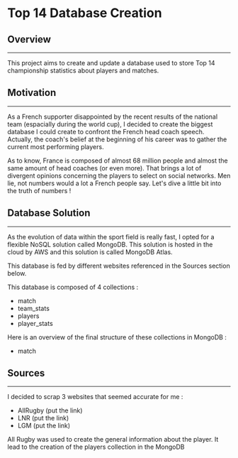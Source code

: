# Top 14 Database Creation

## <b>Overview</b>  
___
This project aims to create and update a database used to store Top 14 championship statistics about players and matches.

## <b> Motivation </b>
___ 
As a French supporter disappointed by the recent results of the national team (espacially during the world cup), I decided to create the biggest database I could create to confront the French head coach speech. Actually, the coach's belief at the beginning of his career was to gather the current most performing players.

As to know, France is composed of almost 68 million people and almost  the same amount of head coaches (or even more). That brings a lot of divergent opinions concerning the players to select on social networks. Men lie, not numbers would a lot a French people say. Let's dive a little bit into the truth of numbers !

## <b> Database Solution </b>
___
As the evolution of data within the sport field is really fast, I opted for a flexible NoSQL solution called MongoDB. This solution is hosted in the cloud by AWS and this solution is called MongoDB Atlas.

This database is fed by different websites referenced in the Sources section below.

This database is composed of 4 collections :
* match
* team_stats
* players
* player_stats

Here is an overview of the final structure of these collections in MongoDB : 

* match


## <b> Sources </b>
___
I decided to scrap 3 websites that seemed accurate for me : 
* AllRugby (put the link)
* LNR (put the link)
* LGM (put the link)

All Rugby was used to create the general information about the player. It lead to the creation of the players collection in the MongoDB 
